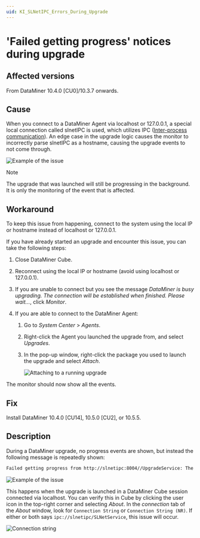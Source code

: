 ```yaml
---
uid: KI_SLNetIPC_Errors_During_Upgrade
---
```


# 'Failed getting progress' notices during upgrade

## Affected versions

From DataMiner 10.4.0 [CU0]/10.3.7 onwards.

## Cause

When you connect to a DataMiner Agent via localhost or 127.0.0.1, a special local connection called slnetIPC is used, which utilizes IPC ([Inter-process communication](https://en.wikipedia.org/wiki/Inter-process_communication)). An edge case in the upgrade logic causes the monitor to incorrectly parse slnetIPC as a hostname, causing the upgrade events to not come through.

![Example of the issue](~/user-guide/images/KI_SLNetIPC_Upgrade_Failure.png)

> [!NOTE]
> The upgrade that was launched will still be progressing in the background. It is only the monitoring of the event that is affected.

## Workaround

To keep this issue from happening, connect to the system using the local IP or hostname instead of localhost or 127.0.0.1.

If you have already started an upgrade and encounter this issue, you can take the following steps:

1. Close DataMiner Cube.

1. Reconnect using the local IP or hostname (avoid using localhost or 127.0.0.1).

1. If you are unable to connect but you see the message *DataMiner is busy upgrading. The connection will be established when finished. Please wait...*, click *Monitor*.

1. If you are able to connect to the DataMiner Agent:

   1. Go to *System Center* > *Agents*.
   1. Right-click the Agent you launched the upgrade from, and select *Upgrades*.
   1. In the pop-up window, right-click the package you used to launch the upgrade and select *Attach*.

      ![Attaching to a running upgrade](~/user-guide/images/KI_SLNetIPC_Upgrade_Re-Attach.png)

The monitor should now show all the events.

## Fix

Install DataMiner 10.4.0 [CU14], 10.5.0 [CU2], or 10.5.5.<!-- RN 42114 -->

## Description

During a DataMiner upgrade, no progress events are shown, but instead the following message is repeatedly shown:

```txt
Failed getting progress from http://slnetipc:8004//UpgradeService: The remote name could not be resolved: 'slnetipc'
```

![Example of the issue](~/user-guide/images/KI_SLNetIPC_Upgrade_Failure.png)

This happens when the upgrade is launched in a DataMiner Cube session connected via localhost. You can verify this in Cube by clicking the user icon in the top-right corner and selecting *About*. In the *connection* tab of the *About* window, look for `Connection String` or `Connection String (NR)`. If either or both says ``ipc://slnetipc/SLNetService``, this issue will occur.

![Connection string](~/user-guide/images/KI_SLNetIPC_Upgrade_Connection.png)
